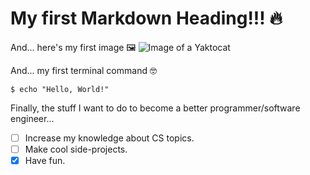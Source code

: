 # My first Markdown Heading!!! 🔥

And... here's my first image 🖼️
![Image of a Yaktocat](https://octodex.github.com/images/yaktocat.png)

And... my first terminal command 🤓
```
$ echo "Hello, World!"
```

Finally, the stuff I want to do to become a better programmer/software engineer...
- [ ] Increase my knowledge about CS topics.
- [ ] Make cool side-projects.
- [x] Have fun.
